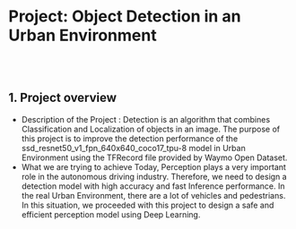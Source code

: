 # Project: Object Detection in an Urban Environment
<br/><br/>
## 1. Project overview
- Description of the Project
: Detection is an algorithm that combines Classification and Localization of objects in an image.
  The purpose of this project is to improve the detection performance of the ssd_resnet50_v1_fpn_640x640_coco17_tpu-8 model in Urban Environment using the TFRecord file provided by Waymo Open Dataset.
- What we are trying to achieve
Today, Perception plays a very important role in the autonomous driving industry.
Therefore, we need to design a detection model with high accuracy and fast Inference performance.
In the real Urban Environment, there are a lot of vehicles and pedestrians.
In this situation, we proceeded with this project to design a safe and efficient perception model using Deep Learning.
